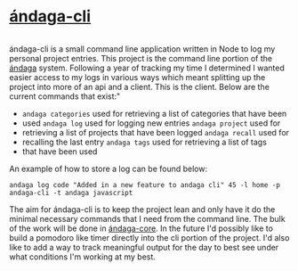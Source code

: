 # [ándaga-cli](https://github.com/ckipp01/andaga-cli)

```scala mdoc:percentages:andaga-cli
```

ándaga-cli is a small command line application written in Node to log my
personal project entries. This project is the command line portion of the
[ándaga](andaga.html) system. Following a year of tracking my time I
determined I wanted easier access to my logs in various ways which meant
splitting up the project into more of an api and a client. This is the client.
Below are the current commands that exist:"

 - `andaga categories` used for retrieving a list of categories that have been
 - used `andaga log` used for logging new entries `andaga project`  used for
 - retrieving a list of projects that have been logged `andaga recall` used for
 - recalling the last entry `andaga tags` used for retrieving a list of tags
 - that have been used

An example of how to store a log can be found below:

```fish
andaga log code "Added in a new feature to andaga cli" 45 -l home -p andaga-cli -t andaga javascript
```

The aim for ándaga-cli is to keep the project lean and only have it do the
minimal necessary commands that I need from the command line. The bulk of the
work will be done in [ándaga-core](andaga-core.html). In the future I'd
possibly like to build a pomodoro like timer directly into the cli portion of
the project. I'd also like to add a way to track meaningful output for the day
to best see under what conditions I'm working at my best.

```scala mdoc:tags:andaga-cli
```
